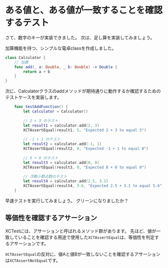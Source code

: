 # ある値と、ある値が一致することを確認するテスト
さて、数字のキーが実装できました。
次は、足し算を実装してみましょう。

加算機能を持つ、シンプルな電卓classを作成しました。

```swift
class Calculator {
    // 加算
    func add(_ a: Double, _ b: Double) -> Double {
        return a + b
    }
}

```

次に、Calculatorクラスのaddメソッドが期待通りに動作するか確認するためのテストケースを実装します。

```swift
    func testAddFunction() {
        let calculator = Calculator()
        
        // 2 + 3 のテスト
        let result1 = calculator.add(2, 3)
        XCTAssertEqual(result1, 5, "Expected 2 + 3 to equal 5")
        
        // -1 + 1 のテスト
        let result2 = calculator.add(-1, 1)
        XCTAssertEqual(result2, 0, "Expected -1 + 1 to equal 0")
        
        // 0 + 0 のテスト
        let result3 = calculator.add(0, 0)
        XCTAssertEqual(result3, 0, "Expected 0 + 0 to equal 0")
        
        // 浮動小数点数のテスト
        let result4 = calculator.add(2.5, 3.1)
        XCTAssertEqual(result4, 5.6, "Expected 2.5 + 3.1 to equal 5.6")
    }
```

早速テストを実行してみましょう。
グリーンになりましたか？

## 等価性を確認するアサーション
XCTestには、アサーションと呼ばれるメソッド群があります。
先ほど、値が一致していることを確認する用途で使用した`XCTAssertEqual`は、等価性を判定するアサーションです。

`XCTAssertEqual`の反対に、値Aと値Bが一致しないことを確認するアサーションは`XCTAssertNotEqual`です。
